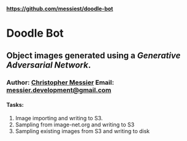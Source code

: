 #### https://github.com/messiest/doodle-bot

# Doodle Bot
## Object images generated using a _Generative Adversarial Network_.

### Author: [Christopher Messier](messiest.github.io/)  Email: [messier.development@gmail.com]()

#### Tasks:
1. Image importing and writing to S3.
2. Sampling from image-net.org and writing to S3
3. Sampling existing images from S3 and writing to disk
